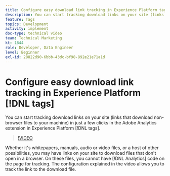 ```yaml
---
title: Configure easy download link tracking in Experience Platform tags
description: You can start tracking download links on your site (links that download non-browser files to your machine) in just a few clicks in the Adobe Analytics extension in Experience Platform tags.
feature: Tags
topics: Development
activity: implement
doc-type: technical video
team: Technical Marketing
kt: 1844
role: Developer, Data Engineer
level: Beginner
exl-id: 28822d90-6bbb-43dc-bf98-892e21e71a1d
---
```

# Configure easy download link tracking in Experience Platform [!DNL tags]

You can start tracking download links on your site (links that download non-browser files to your machine) in just a few clicks in the Adobe Analytics extension in Experience Platform [!DNL tags].

>[!VIDEO](https://video.tv.adobe.com/v/25762/?quality=12&learn=on)

Whether it's whitepapers, manuals, audio or video files, or a host of other possibilities, you may have links on your site to download files that don't open in a browser. On these files, you cannot have [!DNL Analytics] code on the page for tracking. The configuration explained in the video allows you to track the link to the download file.
